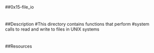 ##0x15-file_io
#
#
##Description
#This directory contains functions that perform
#system calls to read and write to files in UNIX systems
#
#
##Resources
